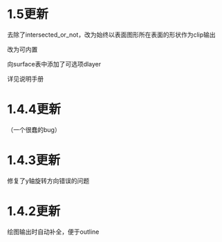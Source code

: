 # 1.5更新

去除了intersected_or_not，改为始终以表面图形所在表面的形状作为clip输出

改为可内置

向surface表中添加了可选项dlayer

详见说明手册

# 1.4.4更新

（一个很蠢的bug）

# 1.4.3更新

修复了y轴旋转方向错误的问题

# 1.4.2更新

绘图输出时自动补全，便于outline
